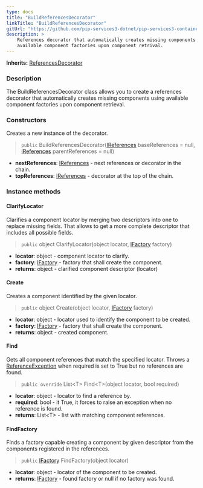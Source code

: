```yaml
---
type: docs
title: "BuildReferencesDecorator"
linkTitle: "BuildReferencesDecorator"
gitUrl: "https://github.com/pip-services3-dotnet/pip-services3-container-dotnet"
description: >
    References decorator that automatically creates missing components using
    available component factories upon component retrival.
---
```


**Inherits:** [ReferencesDecorator](../references_decorator)


### Description
The BuildReferencesDecorator class allows you to create a references decorator that automatically creates missing components using available component factories upon component retrieval.

### Constructors
Creates a new instance of the decorator.

> `public` BuildReferencesDecorator([IReferences](../../../commons/refer/ireferences) baseReferences = null, [IReferences](../../../commons/refer/ireferences) parentReferences = null)

- **nextReferences**: [IReferences](../../../commons/refer/ireferences) - next references or decorator in the chain.
- **topReferences**: [IReferences](../../../commons/refer/ireferences) - decorator at the top of the chain.

### Instance methods

#### ClarifyLocator
Clarifies a component locator by merging two descriptors into one to replace missing fields.
That allows to get a more complete descriptor that includes all possible fields.

> `public` object ClarifyLocator(object locator, [IFactory](../../../components/build/ifactory) factory)
- **locator**: object - component locator to clarify.
- **factory**: [IFactory](../../../components/build/ifactory) - factory that shall create the component.
- **returns**: object - clarified component descriptor (locator)

#### Create
Creates a component identified by the given locator.

> `public` object Create(object locator, [IFactory](../../../components/build/ifactory) factory)
- **locator**: object - locator used to identify the component to be created.
- **factory**: [IFactory](../../../components/build/ifactory) - factory that shall create the component.
- **returns**: object - created component.

#### Find
Gets all component references that match the specified locator.
Throws a [ReferenceException](../../../commons/refer/reference_exception) when required is set to True but no references are found.

> `public override` List\<T\> Find\<T\>(object locator, bool required)

- **locator**: object - locator to find a reference by.
- **required**: bool - it True, it forces to raise an exception when no reference is found.
- **returns**: List\<T\> - list with matching component references.


#### FindFactory
Finds a factory capable creating a component by given descriptor
from the components registered in the references.

> `public` [IFactory](../../../components/build/ifactory) FindFactory(object locator)
- **locator**: object - locator of the component to be created.
- **returns**: [IFactory](../../../components/build/ifactory) - found factory or null if no factory was found.
